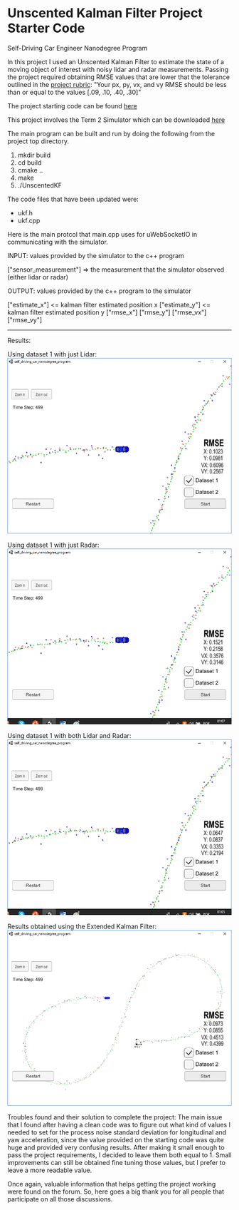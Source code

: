 # Unscented Kalman Filter Project Starter Code
Self-Driving Car Engineer Nanodegree Program

In this project I used an Unscented Kalman Filter to estimate the state of a moving object of interest with noisy lidar and radar measurements. Passing the project required obtaining RMSE values that are lower that the tolerance outlined in the [project rubric](https://review.udacity.com/#!/rubrics/783/view):
"Your px, py, vx, and vy RMSE should be less than or equal to the values [.09, .10, .40, .30]" 

The project starting code can be found [here](https://github.com/udacity/CarND-Unscented-Kalman-Filter-Project)

This project involves the Term 2 Simulator which can be downloaded [here](https://github.com/udacity/self-driving-car-sim/releases)

The main program can be built and run by doing the following from the project top directory.

1. mkdir build
2. cd build
3. cmake ..
4. make
5. ./UnscentedKF

The code files that have been updated were:
* ukf.h
* ukf.cpp

Here is the main protcol that main.cpp uses for uWebSocketIO in communicating with the simulator.

INPUT: values provided by the simulator to the c++ program

["sensor_measurement"] => the measurement that the simulator observed (either lidar or radar)

OUTPUT: values provided by the c++ program to the simulator

["estimate_x"] <= kalman filter estimated position x
["estimate_y"] <= kalman filter estimated position y
["rmse_x"]
["rmse_y"]
["rmse_vx"]
["rmse_vy"]

---
Results: 

Using dataset 1 with just Lidar:
<img src="results/ukf_lidar.png" alt="dataset 1 - just Lidar" />

Using dataset 1 with just Radar:
<img src="results/ukf_radar.png" alt="dataset 1 - just Radar" />

Using dataset 1 with both Lidar and Radar:
<img src="results/ukf_full.png" alt="dataset 1 - UKF both Lidar and Radar" />

Results obtained using the Extended Kalman Filter:
<img src="results/ekf_ds1.png" alt="dataset 1 - EKF both Lidar and Radar" />


Troubles found and their solution to complete the project:
The main issue that I found after having a clean code was to figure out what kind of values I needed to set for the process noise standard deviation for longitudinal and yaw acceleration, since the value provided on the starting code was quite huge and provided very confusing results.
After making it small enough to pass the project requirements, I decided to leave them both equal to 1. Small improvements can still be obtained fine tuning those values, but I prefer to leave a more readable value. 

Once again, valuable information that helps getting the project working were found on the forum. So, here goes a big thank you for all people that participate on all those discussions.